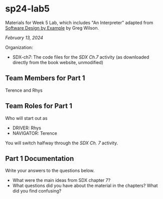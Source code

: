 # sp24-lab5
Materials for Week 5 Lab, which includes "An Interpreter" adapted from [Software Design by Example](https://third-bit.com/sdxpy/) by Greg Wilson.

_February 13, 2024_

Organization:
* SDX-ch7: The code files for the _SDX Ch.7_ activity (as downloaded directly from the book website, unmodified) 

## Team Members for Part 1
Terence and Rhys

## Team Roles for Part 1
Who will start out as
* DRIVER: Rhys
* NAVIGATOR: Terence

You will switch halfway through the _SDX Ch. 7_ activity.

## Part 1 Documentation

Write your answers to the questions below.

* What were the main ideas from SDX chapter 7?
* What questions did you have about the material in the chapters? What did you find confusing?
